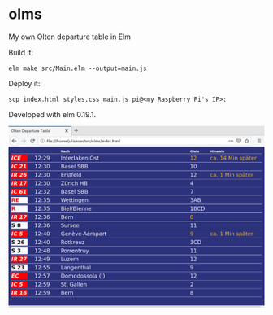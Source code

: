 # olms

My own Olten departure table in Elm

Build it:
```
elm make src/Main.elm --output=main.js
```

Deploy it:
```
scp index.html styles.css main.js pi@<my Raspberry Pi's IP>:
```

Developed with elm 0.19.1.

![Screenshot of departure table](screenshot.png)
